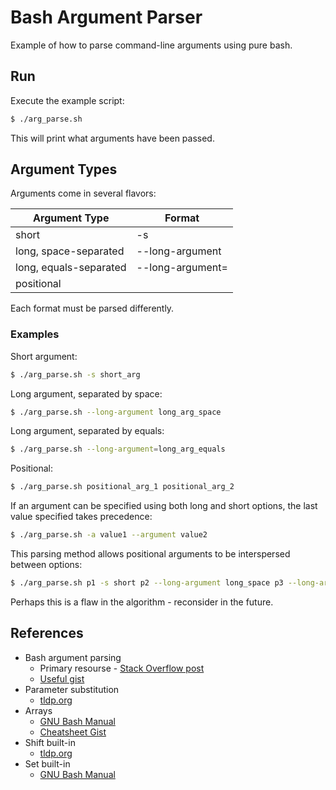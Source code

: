 # Bash Argument Parser

Example of how to parse command-line arguments using pure bash.


## Run

Execute the example script:
```bash
$ ./arg_parse.sh
```
This will print what arguments have been passed.


## Argument Types

Arguments come in several flavors:

| Argument Type             | Format                    |
| ------------------------- | ------------------------- |
| short                     | -s <value>                |
| long, space-separated     | --long-argument <value>   |
| long, equals-separated    | --long-argument=<value>   |
| positional                | <value>                   |

Each format must be parsed differently.


### Examples

Short argument:
```bash
$ ./arg_parse.sh -s short_arg
```

Long argument, separated by space:
```bash
$ ./arg_parse.sh --long-argument long_arg_space
```

Long argument, separated by equals:
```bash
$ ./arg_parse.sh --long-argument=long_arg_equals
```

Positional:
```bash
$ ./arg_parse.sh positional_arg_1 positional_arg_2
```

If an argument can be specified using both long and short options, the last value specified takes precedence:
```bash
$ ./arg_parse.sh -a value1 --argument value2
```

This parsing method allows positional arguments to be interspersed between options:
```bash
$ ./arg_parse.sh p1 -s short p2 --long-argument long_space p3 --long-argument=long_equals p4 p5
```

Perhaps this is a flaw in the algorithm - reconsider in the future.


## References

  * Bash argument parsing
    - Primary resourse - [Stack Overflow post](https://stackoverflow.com/questions/192249/how-do-i-parse-command-line-arguments-in-bash)
    - [Useful gist](https://gist.github.com/jehiah/855086)
  * Parameter substitution
    - [tldp.org](https://www.tldp.org/LDP/abs/html/parameter-substitution.html)
  * Arrays
    - [GNU Bash Manual](https://www.gnu.org/software/bash/manual/bashref.html#Arrays)
    - [Cheatsheet Gist](https://gist.github.com/magnetikonline/0ca47c893de6a380c87e4bdad6ae5cf7)
  * Shift built-in
    - [tldp.org](http://tldp.org/LDP/Bash-Beginners-Guide/html/sect_09_07.html)
  * Set built-in
    - [GNU Bash Manual](https://www.gnu.org/software/bash/manual/html_node/The-Set-Builtin.html)
